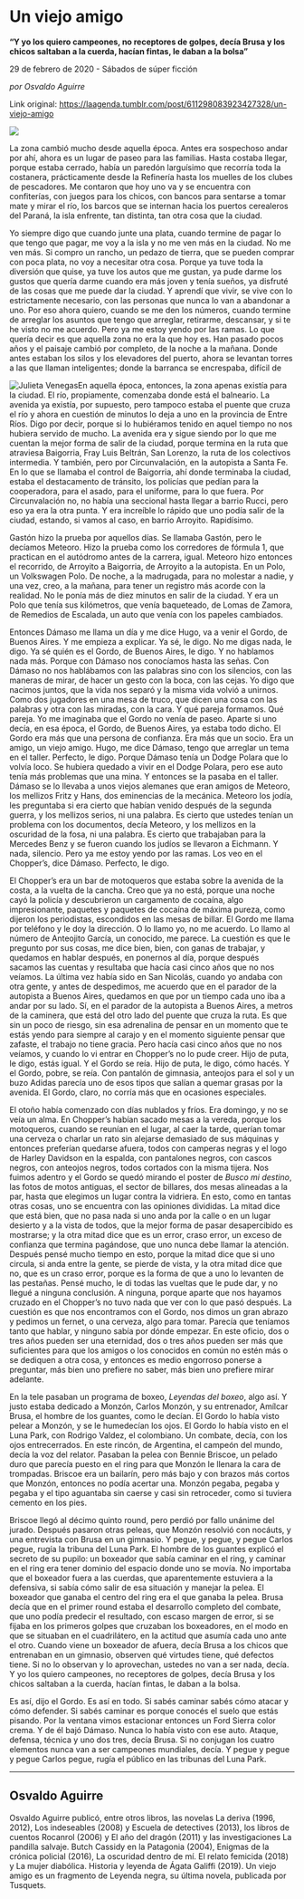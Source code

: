 # Un viejo amigo

**“Y yo los quiero campeones, no receptores de golpes, decía Brusa y los chicos saltaban a la cuerda, hacían fintas, le daban a la bolsa”**

29 de febrero de 2020 - Sábados de súper ficción

_por Osvaldo Aguirre_

Link original: https://laagenda.tumblr.com/post/611298083923427328/un-viejo-amigo

![](https://64.media.tumblr.com/5276630500ec58630ed0513d1a975f17/b180d5fb142092ef-3d/s500x750/31eda244ec1876611dbead76c03a58be5b34fabb.jpg)


La zona cambió mucho desde aquella época. Antes era sospechoso andar por ahí, ahora es un lugar de paseo para las familias. Hasta costaba llegar, porque estaba cerrado, había un paredón larguísimo que recorría toda la costanera, prácticamente desde la Refinería hasta los muelles de los clubes de pescadores. Me contaron que hoy uno va y se encuentra con confiterías, con juegos para los chicos, con bancos para sentarse a tomar mate y mirar el río, los barcos que se internan hacia los puertos cerealeros del Paraná, la isla enfrente, tan distinta, tan otra cosa que la ciudad.

Yo siempre digo que cuando junte una plata, cuando termine de pagar lo que tengo que pagar, me voy a la isla y no me ven más en la ciudad. No me ven más. Si compro un rancho, un pedazo de tierra, que se pueden comprar con poca plata, no voy a necesitar otra cosa. Porque ya tuve toda la diversión que quise, ya tuve los autos que me gustan, ya pude darme los gustos que quería darme cuando era más joven y tenía sueños, ya disfruté de las cosas que me puede dar la ciudad. Y aprendí que vivir, se vive con lo estrictamente necesario, con las personas que nunca lo van a abandonar a uno. Por eso ahora quiero, cuando se me den los números, cuando termine de arreglar los asuntos que tengo que arreglar, retirarme, descansar, y si te he visto no me acuerdo. Pero ya me estoy yendo por las ramas. Lo que quería decir es que aquella zona no era la que hoy es. Han pasado pocos años y el paisaje cambió por completo, de la noche a la mañana. Donde antes estaban los silos y los elevadores del puerto, ahora se levantan torres a las que llaman inteligentes; donde la barranca se encrespaba, difícil de 

![Julieta Venegas](https://64.media.tumblr.com/95a529de278c1358d9030b624a41c41a/b180d5fb142092ef-0d/s250x400/38092014aff8b9462463da9cfae85463fe74102a.jpg)En aquella época, entonces, la zona apenas existía para la ciudad. El río, propiamente, comenzaba donde está el balneario. La  avenida ya existía, por supuesto, pero tampoco estaba el puente que cruza el río y ahora en cuestión de minutos lo deja a uno en la provincia de Entre Ríos. Digo por decir, porque si lo hubiéramos tenido en aquel tiempo no nos hubiera servido de mucho. La avenida era y sigue siendo por lo que me cuentan la mejor forma de salir de la ciudad, porque termina en la ruta que atraviesa Baigorria, Fray Luis Beltrán, San Lorenzo, la ruta de los colectivos intermedia. Y también, pero por Circunvalación, en la autopista a Santa Fe. En lo que se llamaba el control de Baigorria, ahí donde terminaba la ciudad, estaba el destacamento de tránsito, los policías que pedían para la cooperadora, para el asado, para el uniforme, para lo que fuera. Por Circunvalación no, no había una seccional hasta llegar a barrio Rucci, pero eso ya era la otra punta. Y era increíble lo rápido que uno podía salir de la ciudad, estando, si vamos al caso, en barrio Arroyito. Rapidísimo.

Gastón hizo la prueba por aquellos días. Se llamaba Gastón, pero le decíamos Meteoro. Hizo la prueba como los corredores de fórmula 1, que practican en el autódromo antes de la carrera, igual. Meteoro hizo entonces el recorrido, de Arroyito a Baigorria, de Arroyito a la autopista. En un Polo, un Volkswagen Polo. De noche, a la madrugada, para no molestar a nadie, y una vez, creo, a la mañana, para tener un registro más acorde con la realidad. No le ponía más de diez minutos en salir de la ciudad. Y era un Polo que tenía sus kilómetros, que venía baqueteado, de Lomas de Zamora, de Remedios de Escalada, un auto que venía con los papeles cambiados.

Entonces Dámaso me llama un día y me dice Hugo, va a venir el Gordo, de Buenos Aires. Y me empieza a explicar. Ya sé, le digo. No me digas nada, le digo. Ya sé quién es el Gordo, de Buenos Aires, le digo. Y no hablamos nada más. Porque con Dámaso nos conocíamos hasta las señas. Con Dámaso no nos hablábamos con las palabras sino con los silencios, con las maneras de mirar, de hacer un gesto con la boca, con las cejas. Yo digo que nacimos juntos, que la vida nos separó y la misma vida volvió a unirnos. Como dos jugadores en una mesa de truco, que dicen una cosa con las palabras y otra con las miradas, con la cara. Y qué pareja formamos. Qué pareja. Yo me imaginaba que el Gordo no venía de paseo. Aparte si uno decía, en esa época, el Gordo, de Buenos Aires, ya estaba todo dicho. El Gordo era más que una persona de confianza. Era más que un socio. Era un amigo, un viejo amigo. Hugo, me dice Dámaso, tengo que arreglar un tema en el taller. Perfecto, le digo. Porque Dámaso tenía un Dodge Polara que lo volvía loco. Se hubiera quedado a vivir en el Dodge Polara, pero ese auto tenía más problemas que una mina. Y entonces se la pasaba en el taller. Dámaso se lo llevaba a unos viejos alemanes que eran amigos de Meteoro, los mellizos Fritz y Hans, dos eminencias de la mecánica. Meteoro los jodía, les preguntaba si era cierto que habían venido después de la segunda guerra, y los mellizos serios, ni una palabra. Es cierto que ustedes tenían un problema con los documentos, decía Meteoro, y los mellizos en la oscuridad de la fosa, ni una palabra. Es cierto que trabajaban para la Mercedes Benz y se fueron cuando los judíos se llevaron a Eichmann. Y nada, silencio. Pero ya me estoy yendo por las ramas. Los veo en el Chopper’s, dice Dámaso. Perfecto, le digo.

El Chopper’s era un bar de motoqueros que estaba sobre la avenida de la costa, a la vuelta de la cancha. Creo que ya no está, porque una noche cayó la policía y descubrieron un cargamento de cocaína, algo impresionante, paquetes y paquetes de cocaína de máxima pureza, como dijeron los periodistas, escondidos en las mesas de billar. El Gordo me llama por teléfono y le doy la dirección. O lo llamo yo, no me acuerdo. Lo llamo al número de Anteojito García, un conocido, me parece. La cuestión es que le pregunto por sus cosas, me dice bien, bien, con ganas de trabajar, y quedamos en hablar después, en ponernos al día, porque después sacamos las cuentas y resultaba que hacía casi cinco años que no nos veíamos. La última vez había sido en San Nicolás, cuando yo andaba con otra gente, y antes de despedimos, me acuerdo que en el parador de la autopista a Buenos Aires, quedamos en que por un tiempo cada uno iba a andar por su lado. Sí, en el parador de la autopista a Buenos Aires, a metros de la caminera, que está del otro lado del puente que cruza la ruta. Es que sin un poco de riesgo, sin esa adrenalina de pensar en un momento que te estás yendo para siempre al carajo y en el momento siguiente pensar que zafaste, el trabajo no tiene gracia. Pero hacía casi cinco años que no nos veíamos, y cuando lo vi entrar en Chopper’s no lo pude creer. Hijo de puta, le digo, estás igual. Y el Gordo se reía. Hijo de puta, le digo, cómo hacés. Y el Gordo, pobre, se reía. Con pantalón de gimnasia, anteojos para el sol y un buzo Adidas parecía uno de esos tipos que salían a quemar grasas por la avenida. El Gordo, claro, no corría más que en ocasiones especiales.

El otoño había comenzado con días nublados y fríos. Era domingo, y no se veía un alma. En Chopper’s habían sacado mesas a la vereda, porque los motoqueros, cuando se reunían en el lugar, al caer la tarde, querían tomar una cerveza o charlar un rato sin alejarse demasiado de sus máquinas y entonces preferían quedarse afuera, todos con camperas negras y el logo de Harley Davidson en la espalda, con pantalones negros, con cascos negros, con anteojos negros, todos cortados con la misma tijera. Nos fuimos adentro y el Gordo se quedó mirando el poster de *Busco mi destino*, las fotos de motos antiguas, el sector de billares, dos mesas alineadas a la par, hasta que elegimos un lugar contra la vidriera. En esto, como en tantas otras cosas, uno se encuentra con las opiniones divididas. La mitad dice que está bien, que no pasa nada si uno anda por la calle o en un lugar desierto y a la vista de todos, que la mejor forma de pasar desapercibido es mostrarse; y la otra mitad dice que es un error, craso error, un exceso de confianza que termina pagándose, que uno nunca debe llamar la atención. Después pensé mucho tiempo en esto, porque la mitad dice que si uno circula, si anda entre la gente, se pierde de vista, y la otra mitad dice que no, que es un craso error, porque es la forma de que a uno lo levanten de las pestañas. Pensé mucho, le di todas las vueltas que le pude dar, y no llegué a ninguna conclusión. A ninguna, porque aparte que nos hayamos cruzado en el Chopper’s no tuvo nada que ver con lo que pasó después. La cuestión es que nos encontramos con el Gordo, nos dimos un gran abrazo y pedimos un fernet, o una cerveza, algo para tomar. Parecía que teníamos tanto que hablar, y ninguno sabía por dónde empezar. En este oficio, dos o tres años pueden ser una eternidad, dos o tres años pueden ser más que suficientes para que los amigos o los conocidos en común no estén más o se dediquen a otra cosa, y entonces es medio engorroso ponerse a preguntar, más bien uno prefiere no saber, más bien uno prefiere mirar adelante.

En la tele pasaban un programa de boxeo, *Leyendas del boxeo*, algo así. Y justo estaba dedicado a Monzón, Carlos Monzón, y su entrenador, Amílcar Brusa, el hombre de los guantes, como le decían. El Gordo lo había visto pelear a Monzón, y se le humedecían los ojos. El Gordo lo había visto en el Luna Park, con Rodrigo Valdez, el colombiano. Un combate, decía, con los ojos entrecerrados. En este rincón, de Argentina, el campeón del mundo, decía la voz del relator. Pasaban la pelea con Bennie Briscoe, un pelado duro que parecía puesto en el ring para que Monzón le llenara la cara de trompadas. Briscoe era un bailarín, pero más bajo y con brazos más cortos que Monzón, entonces no podía acertar una. Monzón pegaba, pegaba y pegaba y el tipo aguantaba sin caerse y casi sin retroceder, como si tuviera cemento en los pies.

Briscoe llegó al décimo quinto round, pero perdió por fallo unánime del jurado. Después pasaron otras peleas, que Monzón resolvió con nocáuts, y una entrevista con Brusa en un gimnasio. Y pegue, y pegue, y pegue Carlos pegue, rugía la tribuna del Luna Park. El hombre de los guantes explicó el secreto de su pupilo: un boxeador que sabía caminar en el ring, y caminar en el ring era tener dominio del espacio donde uno se movía. No importaba que el boxeador fuera a las cuerdas, que aparentemente estuviera a la defensiva, si sabía cómo salir de esa situación y manejar la pelea. El boxeador que ganaba el centro del ring era el que ganaba la pelea. Brusa decía que en el primer round estaba el desarrollo completo del combate, que uno podía predecir el resultado, con escaso margen de error, si se fijaba en los primeros golpes que cruzaban los boxeadores, en el modo en que se situaban en el cuadrilátero, en la actitud que asumía cada uno ante el otro. Cuando viene un boxeador de afuera, decía Brusa a los chicos que entrenaban en un gimnasio, observen qué virtudes tiene, qué defectos tiene. Si no lo observan y lo aprovechan, ustedes no van a ser nada, decía. Y yo los quiero campeones, no receptores de golpes, decía Brusa y los chicos saltaban a la cuerda, hacían fintas, le daban a la bolsa.

Es así, dijo el Gordo. Es así en todo. Si sabés caminar sabés cómo atacar y cómo defender. Si sabés caminar es porque conocés el suelo que estás pisando. Por la ventana vimos estacionar entonces un Ford Sierra color crema. Y de él bajó Dámaso. Nunca lo había visto con ese auto. Ataque, defensa, técnica y uno dos tres, decía Brusa. Si no conjugan los cuatro elementos nunca van a ser campeones mundiales, decía. Y pegue y pegue y pegue Carlos pegue, rugía el público en las tribunas del Luna Park.



---

Osvaldo Aguirre
---------------



Osvaldo Aguirre publicó, entre otros libros, las novelas La deriva (1996, 2012), Los indeseables (2008) y Escuela de detectives (2013), los libros de cuentos Rocanrol (2006) y El año del dragón (2011) y las investigaciones La pandilla salvaje. Butch Cassidy en la Patagonia (2004), Enigmas de la crónica policial (2016), La oscuridad dentro de mí. El relato femicida (2018) y La mujer diabólica. Historia y leyenda de Ágata Galiffi (2019). Un viejo amigo es un fragmento de Leyenda negra, su última novela, publicada por Tusquets. 

